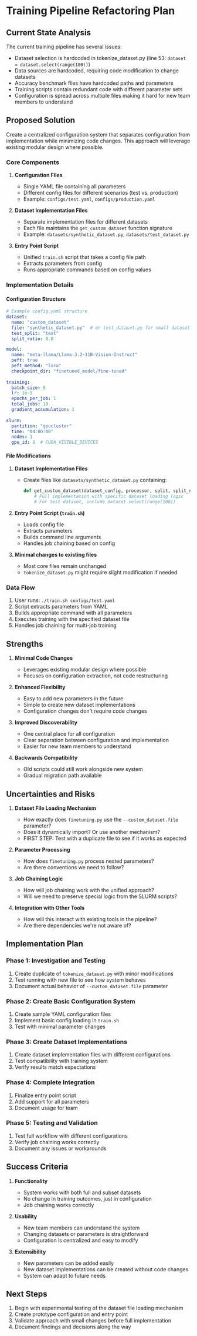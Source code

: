 # Training Pipeline Refactoring Plan

## Current State Analysis

The current training pipeline has several issues:
- Dataset selection is hardcoded in tokenize_dataset.py (line 53: `dataset = dataset.select(range(100))`)
- Data sources are hardcoded, requiring code modification to change datasets
- Accuracy benchmark files have hardcoded paths and parameters
- Training scripts contain redundant code with different parameter sets
- Configuration is spread across multiple files making it hard for new team members to understand

## Proposed Solution

Create a centralized configuration system that separates configuration from implementation while minimizing code changes. This approach will leverage existing modular design where possible.

### Core Components

1. **Configuration Files**
   - Single YAML file containing all parameters
   - Different config files for different scenarios (test vs. production)
   - Example: `configs/test.yaml`, `configs/production.yaml`

2. **Dataset Implementation Files**
   - Separate implementation files for different datasets
   - Each file maintains the `get_custom_dataset` function signature
   - Example: `datasets/synthetic_dataset.py`, `datasets/test_dataset.py`

3. **Entry Point Script**
   - Unified `train.sh` script that takes a config file path
   - Extracts parameters from config
   - Runs appropriate commands based on config values

### Implementation Details

#### Configuration Structure
```yaml
# Example config.yaml structure
dataset:
  name: "custom_dataset"
  file: "synthetic_dataset.py"  # or test_dataset.py for small dataset
  test_split: "test"
  split_ratio: 0.8

model:
  name: "meta-llama/Llama-3.2-11B-Vision-Instruct"
  peft: true
  peft_method: "lora"
  checkpoint_dir: "finetuned_model/fine-tuned"
  
training:
  batch_size: 8
  lr: 1e-5
  epochs_per_job: 1
  total_jobs: 10
  gradient_accumulation: 1
  
slurm:
  partition: "gpucluster"
  time: "04:00:00"
  nodes: 1
  gpu_id: 3  # CUDA_VISIBLE_DEVICES
```

#### File Modifications

1. **Dataset Implementation Files**
   - Create files like `datasets/synthetic_dataset.py` containing:
     ```python
     def get_custom_dataset(dataset_config, processor, split, split_ratio=0.8):
         # Full implementation with specific dataset loading logic
         # For test dataset, include dataset.select(range(100))
     ```

2. **Entry Point Script (`train.sh`)**
   - Loads config file
   - Extracts parameters
   - Builds command line arguments
   - Handles job chaining based on config

3. **Minimal changes to existing files**
   - Most core files remain unchanged
   - `tokenize_dataset.py` might require slight modification if needed

### Data Flow

1. User runs: `./train.sh configs/test.yaml`
2. Script extracts parameters from YAML
3. Builds appropriate command with all parameters
4. Executes training with the specified dataset file
5. Handles job chaining for multi-job training

## Strengths

1. **Minimal Code Changes**
   - Leverages existing modular design where possible
   - Focuses on configuration extraction, not code restructuring

2. **Enhanced Flexibility**
   - Easy to add new parameters in the future
   - Simple to create new dataset implementations
   - Configuration changes don't require code changes

3. **Improved Discoverability**
   - One central place for all configuration
   - Clear separation between configuration and implementation
   - Easier for new team members to understand

4. **Backwards Compatibility**
   - Old scripts could still work alongside new system
   - Gradual migration path available

## Uncertainties and Risks

1. **Dataset File Loading Mechanism**
   - How exactly does `finetuning.py` use the `--custom_dataset.file` parameter?
   - Does it dynamically import? Or use another mechanism?
   - FIRST STEP: Test with a duplicate file to see if it works as expected

2. **Parameter Processing**
   - How does `finetuning.py` process nested parameters?
   - Are there conventions we need to follow?

3. **Job Chaining Logic**
   - How will job chaining work with the unified approach?
   - Will we need to preserve special logic from the SLURM scripts?

4. **Integration with Other Tools**
   - How will this interact with existing tools in the pipeline?
   - Are there dependencies we're not aware of?

## Implementation Plan

### Phase 1: Investigation and Testing
1. Create duplicate of `tokenize_dataset.py` with minor modifications
2. Test running with new file to see how system behaves
3. Document actual behavior of `--custom_dataset.file` parameter

### Phase 2: Create Basic Configuration System
1. Create sample YAML configuration files
2. Implement basic config loading in `train.sh`
3. Test with minimal parameter changes

### Phase 3: Create Dataset Implementations
1. Create dataset implementation files with different configurations
2. Test compatibility with training system
3. Verify results match expectations

### Phase 4: Complete Integration
1. Finalize entry point script
2. Add support for all parameters
3. Document usage for team

### Phase 5: Testing and Validation
1. Test full workflow with different configurations
2. Verify job chaining works correctly
3. Document any issues or workarounds

## Success Criteria

1. **Functionality**
   - System works with both full and subset datasets
   - No change in training outcomes, just in configuration
   - Job chaining works correctly

2. **Usability**
   - New team members can understand the system
   - Changing datasets or parameters is straightforward
   - Configuration is centralized and easy to modify

3. **Extensibility**
   - New parameters can be added easily
   - New dataset implementations can be created without code changes
   - System can adapt to future needs

## Next Steps

1. Begin with experimental testing of the dataset file loading mechanism
2. Create prototype configuration and entry point
3. Validate approach with small changes before full implementation
4. Document findings and decisions along the way